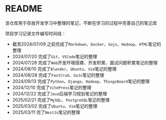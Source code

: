 # README

该仓库用于存放开发学习中整理的笔记，不断在学习的过程中完善自己的笔记库

项目学习记录文件编写时间线：

- 截至2024/07/09 之前完成了`Markdown`、`Docker`、`Gojs`、`Hadoop`、`HTML`笔记的整理
- 2024/07/20 完成了`Git`、`VSCode`笔记的整理
- 2024/07/28 完成了`Web`开发环境搭建、开发积累、面试问题积累笔记的整理
- 2024/08/10 完成了`Blender`、`Ubuntu`、`Vim`笔记的整理
- 2024/08/28 完成了`FastCrud`、`GoJs`笔记的整理
- 2024/09/13 完成了`Python`、`Django`、`Hadoop`、`ThingsBoard`笔记的整理
- 2024/12/10 完成了`VitePress`笔记的整理
- 2024/12/22 完成了`Java`后端学习规划笔记的整理
- 2025/02/21 完成了`MySQL`、`PostgreSQL`笔记的整理
- 2025/03/02 完成了`Ubuntu`、`Vim`笔记的整理
- 2025/03/11 完了`NestJs`笔记的整理


